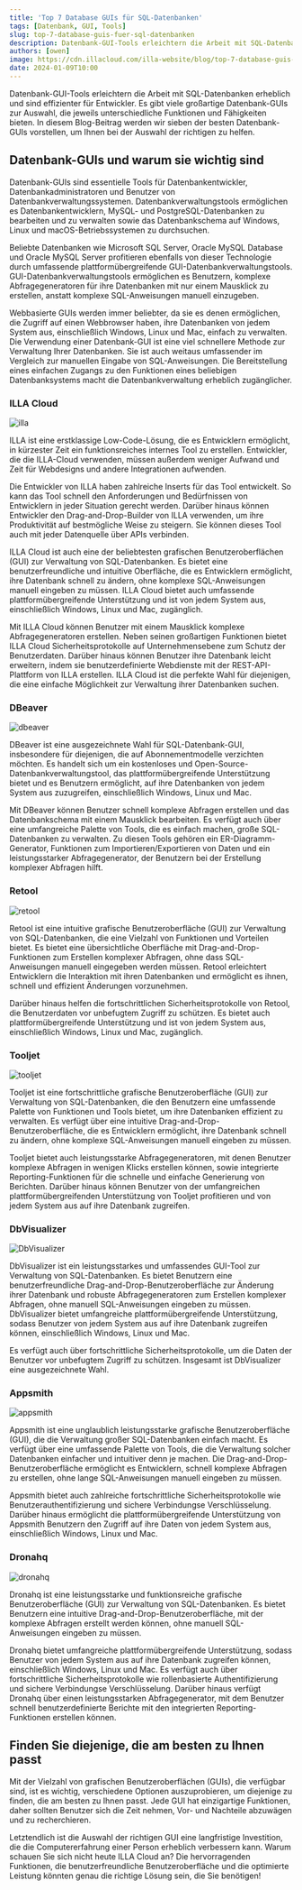```yaml
---
title: 'Top 7 Database GUIs für SQL-Datenbanken'
tags: [Datenbank, GUI, Tools]
slug: top-7-database-guis-fuer-sql-datenbanken
description: Datenbank-GUI-Tools erleichtern die Arbeit mit SQL-Datenbanken erheblich und sind effizienter für Entwickler. Es gibt viele großartige Datenbank-GUIs zur Auswahl.
authors: [owen]
image: https://cdn.illacloud.com/illa-website/blog/top-7-database-guis-for-sql-databases/cover.png
date: 2024-01-09T10:00
---
```


Datenbank-GUI-Tools erleichtern die Arbeit mit SQL-Datenbanken erheblich und sind effizienter für Entwickler. Es gibt viele großartige Datenbank-GUIs zur Auswahl, die jeweils unterschiedliche Funktionen und Fähigkeiten bieten. In diesem Blog-Beitrag werden wir sieben der besten Datenbank-GUIs vorstellen, um Ihnen bei der Auswahl der richtigen zu helfen.

## Datenbank-GUIs und warum sie wichtig sind

Datenbank-GUIs sind essentielle Tools für Datenbankentwickler, Datenbankadministratoren und Benutzer von Datenbankverwaltungssystemen. Datenbankverwaltungstools ermöglichen es Datenbankentwicklern, MySQL- und PostgreSQL-Datenbanken zu bearbeiten und zu verwalten sowie das Datenbankschema auf Windows, Linux und macOS-Betriebssystemen zu durchsuchen.

Beliebte Datenbanken wie Microsoft SQL Server, Oracle MySQL Database und Oracle MySQL Server profitieren ebenfalls von dieser Technologie durch umfassende plattformübergreifende GUI-Datenbankverwaltungstools. GUI-Datenbankverwaltungstools ermöglichen es Benutzern, komplexe Abfragegeneratoren für ihre Datenbanken mit nur einem Mausklick zu erstellen, anstatt komplexe SQL-Anweisungen manuell einzugeben.

Webbasierte GUIs werden immer beliebter, da sie es denen ermöglichen, die Zugriff auf einen Webbrowser haben, ihre Datenbanken von jedem System aus, einschließlich Windows, Linux und Mac, einfach zu verwalten. Die Verwendung einer Datenbank-GUI ist eine viel schnellere Methode zur Verwaltung Ihrer Datenbanken. Sie ist auch weitaus umfassender im Vergleich zur manuellen Eingabe von SQL-Anweisungen. Die Bereitstellung eines einfachen Zugangs zu den Funktionen eines beliebigen Datenbanksystems macht die Datenbankverwaltung erheblich zugänglicher.

### ILLA Cloud

![illa](https://cdn.illacloud.com/illa-website/blog/top-7-database-guis-for-sql-databases/illa.png)

ILLA ist eine erstklassige Low-Code-Lösung, die es Entwicklern ermöglicht, in kürzester Zeit ein funktionsreiches internes Tool zu erstellen. Entwickler, die die ILLA-Cloud verwenden, müssen außerdem weniger Aufwand und Zeit für Webdesigns und andere Integrationen aufwenden.

Die Entwickler von ILLA haben zahlreiche Inserts für das Tool entwickelt. So kann das Tool schnell den Anforderungen und Bedürfnissen von Entwicklern in jeder Situation gerecht werden. Darüber hinaus können Entwickler den Drag-and-Drop-Builder von ILLA verwenden, um ihre Produktivität auf bestmögliche Weise zu steigern. Sie können dieses Tool auch mit jeder Datenquelle über APIs verbinden.

ILLA Cloud ist auch eine der beliebtesten grafischen Benutzeroberflächen (GUI) zur Verwaltung von SQL-Datenbanken. Es bietet eine benutzerfreundliche und intuitive Oberfläche, die es Entwicklern ermöglicht, ihre Datenbank schnell zu ändern, ohne komplexe SQL-Anweisungen manuell eingeben zu müssen. ILLA Cloud bietet auch umfassende plattformübergreifende Unterstützung und ist von jedem System aus, einschließlich Windows, Linux und Mac, zugänglich.

Mit ILLA Cloud können Benutzer mit einem Mausklick komplexe Abfragegeneratoren erstellen. Neben seinen großartigen Funktionen bietet ILLA Cloud Sicherheitsprotokolle auf Unternehmensebene zum Schutz der Benutzerdaten. Darüber hinaus können Benutzer ihre Datenbank leicht erweitern, indem sie benutzerdefinierte Webdienste mit der REST-API-Plattform von ILLA erstellen. ILLA Cloud ist die perfekte Wahl für diejenigen, die eine einfache Möglichkeit zur Verwaltung ihrer Datenbanken suchen.

### DBeaver

![dbeaver](https://cdn.illacloud.com/illa-website/blog/top-7-database-guis-for-sql-databases/dbeaver.avif)

DBeaver ist eine ausgezeichnete Wahl für SQL-Datenbank-GUI, insbesondere für diejenigen, die auf Abonnementmodelle verzichten möchten. Es handelt sich um ein kostenloses und Open-Source-Datenbankverwaltungstool, das plattformübergreifende Unterstützung bietet und es Benutzern ermöglicht, auf ihre Datenbanken von jedem System aus zuzugreifen, einschließlich Windows, Linux und Mac.

Mit DBeaver können Benutzer schnell komplexe Abfragen erstellen und das Datenbankschema mit einem Mausklick bearbeiten. Es verfügt auch über eine umfangreiche Palette von Tools, die es einfach machen, große SQL-Datenbanken zu verwalten. Zu diesen Tools gehören ein ER-Diagramm-Generator, Funktionen zum Importieren/Exportieren von Daten und ein leistungsstarker Abfragegenerator, der Benutzern bei der Erstellung komplexer Abfragen hilft.

### Retool

![retool](https://cdn.illacloud.com/illa-website/blog/top-7-database-guis-for-sql-databases/retool.avif)

Retool ist eine intuitive grafische Benutzeroberfläche (GUI) zur Verwaltung von SQL-Datenbanken, die eine Vielzahl von Funktionen und Vorteilen bietet. Es bietet eine übersichtliche Oberfläche mit Drag-and-Drop-Funktionen zum Erstellen komplexer Abfragen, ohne dass SQL-Anweisungen manuell eingegeben werden müssen. Retool erleichtert Entwicklern die Interaktion mit ihren Datenbanken und ermöglicht es ihnen, schnell und effizient Änderungen vorzunehmen.

Darüber hinaus helfen die fortschrittlichen Sicherheitsprotokolle von Retool, die Benutzerdaten vor unbefugtem Zugriff zu schützen. Es bietet auch plattformübergreifende Unterstützung und ist von jedem System aus, einschließlich Windows, Linux und Mac, zugänglich.

### Tooljet

![tooljet](https://cdn.illacloud.com/illa-website/blog/top-7-database-guis-for-sql-databases/tooljet.avif)

Tooljet ist eine fortschrittliche grafische Benutzeroberfläche (GUI) zur Verwaltung von SQL-Datenbanken, die den Benutzern eine umfassende Palette von Funktionen und Tools bietet, um ihre Datenbanken effizient zu verwalten. Es verfügt über eine intuitive Drag-and-Drop-Benutzeroberfläche, die es Entwicklern ermöglicht, ihre Datenbank schnell zu ändern, ohne komplexe SQL-Anweisungen manuell eingeben zu müssen.

Tooljet bietet auch leistungsstarke Abfragegeneratoren, mit denen Benutzer komplexe Abfragen in wenigen Klicks erstellen können, sowie integrierte Reporting-Funktionen für die schnelle und einfache Generierung von Berichten. Darüber hinaus können Benutzer von der umfangreichen plattformübergreifenden Unterstützung von Tooljet profitieren und von jedem System aus auf ihre Datenbank zugreifen.

### DbVisualizer

![DbVisualizer](https://cdn.illacloud.com/illa-website/blog/top-7-database-guis-for-sql-databases/dbvisualizer.avif)

DbVisualizer ist ein leistungsstarkes und umfassendes GUI-Tool zur Verwaltung von SQL-Datenbanken. Es bietet Benutzern eine benutzerfreundliche Drag-and-Drop-Benutzeroberfläche zur Änderung ihrer Datenbank und robuste Abfragegeneratoren zum Erstellen komplexer Abfragen, ohne manuell SQL-Anweisungen eingeben zu müssen. DbVisualizer bietet umfangreiche plattformübergreifende Unterstützung, sodass Benutzer von jedem System aus auf ihre Datenbank zugreifen können, einschließlich Windows, Linux und Mac.

Es verfügt auch über fortschrittliche Sicherheitsprotokolle, um die Daten der Benutzer vor unbefugtem Zugriff zu schützen. Insgesamt ist DbVisualizer eine ausgezeichnete Wahl.

### Appsmith

![appsmith](https://cdn.illacloud.com/illa-website/blog/top-7-database-guis-for-sql-databases/appsmith.avif)

Appsmith ist eine unglaublich leistungsstarke grafische Benutzeroberfläche (GUI), die die Verwaltung großer SQL-Datenbanken einfach macht. Es verfügt über eine umfassende Palette von Tools, die die Verwaltung solcher Datenbanken einfacher und intuitiver denn je machen. Die Drag-and-Drop-Benutzeroberfläche ermöglicht es Entwicklern, schnell komplexe Abfragen zu erstellen, ohne lange SQL-Anweisungen manuell eingeben zu müssen.

Appsmith bietet auch zahlreiche fortschrittliche Sicherheitsprotokolle wie Benutzerauthentifizierung und sichere Verbindungse Verschlüsselung. Darüber hinaus ermöglicht die plattformübergreifende Unterstützung von Appsmith Benutzern den Zugriff auf ihre Daten von jedem System aus, einschließlich Windows, Linux und Mac.

### Dronahq

![dronahq](https://cdn.illacloud.com/illa-website/blog/top-7-database-guis-for-sql-databases/dronahq.avif)

Dronahq ist eine leistungsstarke und funktionsreiche grafische Benutzeroberfläche (GUI) zur Verwaltung von SQL-Datenbanken. Es bietet Benutzern eine intuitive Drag-and-Drop-Benutzeroberfläche, mit der komplexe Abfragen erstellt werden können, ohne manuell SQL-Anweisungen eingeben zu müssen.

Dronahq bietet umfangreiche plattformübergreifende Unterstützung, sodass Benutzer von jedem System aus auf ihre Datenbank zugreifen können, einschließlich Windows, Linux und Mac. Es verfügt auch über fortschrittliche Sicherheitsprotokolle wie rollenbasierte Authentifizierung und sichere Verbindungse Verschlüsselung. Darüber hinaus verfügt Dronahq über einen leistungsstarken Abfragegenerator, mit dem Benutzer schnell benutzerdefinierte Berichte mit den integrierten Reporting-Funktionen erstellen können.

## Finden Sie diejenige, die am besten zu Ihnen passt

Mit der Vielzahl von grafischen Benutzeroberflächen (GUIs), die verfügbar sind, ist es wichtig, verschiedene Optionen auszuprobieren, um diejenige zu finden, die am besten zu Ihnen passt. Jede GUI hat einzigartige Funktionen, daher sollten Benutzer sich die Zeit nehmen, Vor- und Nachteile abzuwägen und zu recherchieren.

Letztendlich ist die Auswahl der richtigen GUI eine langfristige Investition, die die Computererfahrung einer Person erheblich verbessern kann. Warum schauen Sie sich nicht heute ILLA Cloud an? Die hervorragenden Funktionen, die benutzerfreundliche Benutzeroberfläche und die optimierte Leistung könnten genau die richtige Lösung sein, die Sie benötigen!